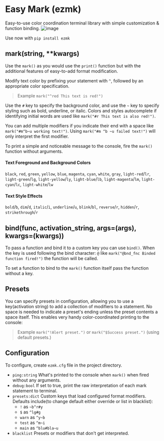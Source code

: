 # Easy Mark (ezmk)
Easy-to-use color coordination terminal library with simple customization & function binding.
![image](https://github.com/user-attachments/assets/c89e9334-adce-444b-9b98-6c7a127e2206)

Use now with `pip install ezmk`

## mark(string, **kwargs)
Use the `mark()` as you would use the `print()` function but with the additional features of easy-to-add format modification. 

Modify text color by prefixing your statement with `^`, followed by an appropriate color specification. 

> Example `mark("^red This text is red!")` 

Use the `#` key to specify the background color, and use the `~` key to specify styling such as bold, underline, or italic. Colors and styles autocomplete if identifying initial words are used like `mark("#r This text is also red!")`. 

You can add multiple modifiers if you indicate their end with a space like `mark("#m^b~u working text!")`. Using `mark("#m ^b ~u failed text!")` will only interpret the first modifier. 

To print a simple and noticeable message to the console, fire the `mark()` function without arguments.

#### Text Foreground and Background Colors
`black`, `red`, `green`, `yellow`, `blue`, `magenta`, `cyan`, `white`, `gray`, `light-red`/`lr`, `light-green`/`lg`, `light-yellow`/`ly`, `light-blue`/`lb`, `light-magenta`/`lm`, `light-cyan`/`lc`, `light-white`/`lw`

#### Text Style Effects
`bold`/`b`, `dim`/`d`, `italic`/`i`, `underline`/`u`, `blink`/`bl`, `reverse`/`r`, `hidden`/`r`, `strikethrough`/`r`

## bind(func, activation_string, args=(args), kwargs=(kwargs))

To pass a function and bind it to a custom key you can use `bind()`. When the key is used following the bind character: `@` like `mark("@bnd_fnc Binded function fired!")` the function will be called. 

To set a function to bind to the `mark()` function itself pass the function without a key.

## Presets
You can specify presets in configuration, allowing you to use a key(activation string) to add a collection of modifiers to a statement. No space is needed to indicate a preset's ending unless the preset contents a space itself. This enables very handy color-coordinated printing to the console:

> Example `mark("!Alert preset.")` or `mark("$Success preset.")` (using default presets.)

## Configuration
To configure, create `ezmk.cfg` file in the project directory. 

- `ping:string` What's printed to the console when `mark()` when fired without any arguments.
- `debug:bool` If set to true, print the raw interpretation of each mark statement to terminal.
- `presets:dict` Custom keys that load configured format modifiers. Defaults include(to change default either override or list in blacklist):
    - `!` as `~b^r#y`
    - `$` as `^lg#g`
    - `warn` as `^y~b`
    - `test` as `^m~i`
    - `main` as `^blu#bla~u`
- `blacklist` Presets or modifiers that don't get interpreted.

